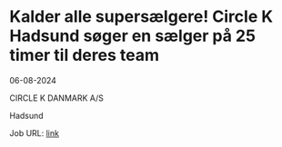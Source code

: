 # Kalder alle supersælgere! Circle K Hadsund søger en sælger på 25 timer til deres team
06-08-2024

CIRCLE K DANMARK A/S

Hadsund

Job URL: [link](https://www.jobindex.dk/jobannonce/r12653570/kalder-alle-supersaelgere-circle-k-hadsund-soeger-en-saelger-paa-25-timer-til-deres-team)


